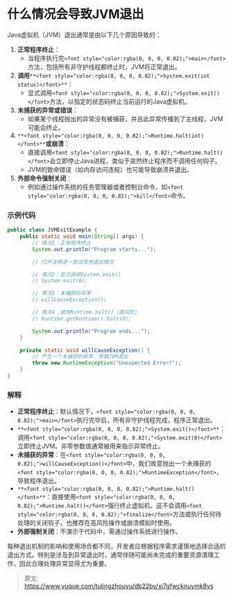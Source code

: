# 什么情况会导致JVM退出

<font style="color:rgba(0, 0, 0, 0.82);">Java虚拟机（JVM）退出通常是由以下几个原因导致的：</font>

1. **<font style="color:rgba(0, 0, 0, 0.82);">正常程序终止</font>**<font style="color:rgba(0, 0, 0, 0.82);">：</font>
    - <font style="color:rgba(0, 0, 0, 0.82);">当程序执行完</font>`<font style="color:rgba(0, 0, 0, 0.82);">main</font>`<font style="color:rgba(0, 0, 0, 0.82);">方法，包括所有非守护线程都终止时，JVM将正常退出。</font>
2. **<font style="color:rgba(0, 0, 0, 0.82);">调用</font>**`**<font style="color:rgba(0, 0, 0, 0.82);">System.exit(int status)</font>**`<font style="color:rgba(0, 0, 0, 0.82);">：</font>
    - <font style="color:rgba(0, 0, 0, 0.82);">显式调用</font>`<font style="color:rgba(0, 0, 0, 0.82);">System.exit()</font>`<font style="color:rgba(0, 0, 0, 0.82);">方法，以指定的状态码终止当前运行的Java虚拟机。</font>
3. **<font style="color:rgba(0, 0, 0, 0.82);">未捕获的异常或错误</font>**<font style="color:rgba(0, 0, 0, 0.82);">：</font>
    - <font style="color:rgba(0, 0, 0, 0.82);">如果某个线程抛出的异常没有被捕获，并且此异常传播到了主线程，JVM可能会终止。</font>
4. `**<font style="color:rgba(0, 0, 0, 0.82);">Runtime.halt(int)</font>**`**<font style="color:rgba(0, 0, 0, 0.82);">或崩溃</font>**<font style="color:rgba(0, 0, 0, 0.82);">：</font>
    - <font style="color:rgba(0, 0, 0, 0.82);">直接调用</font>`<font style="color:rgba(0, 0, 0, 0.82);">Runtime.halt()</font>`<font style="color:rgba(0, 0, 0, 0.82);">会立即停止Java进程，类似于突然终止程序而不调用任何钩子。</font>
    - <font style="color:rgba(0, 0, 0, 0.82);">JVM的致命错误（如内存访问违规）也可能导致崩溃并退出。</font>
5. **<font style="color:rgba(0, 0, 0, 0.82);">外部命令强制关闭</font>**<font style="color:rgba(0, 0, 0, 0.82);">：</font>
    - <font style="color:rgba(0, 0, 0, 0.82);">例如通过操作系统的任务管理器或者控制台命令，如</font>`<font style="color:rgba(0, 0, 0, 0.82);">kill</font>`<font style="color:rgba(0, 0, 0, 0.82);">命令。</font>

### <font style="color:rgba(0, 0, 0, 0.82);">示例代码</font>
```java
public class JVMExitExample {  
    public static void main(String[] args) {  
        // 情况1：正常程序终止  
        System.out.println("Program starts...");  

        // 打开注释逐一尝试其他退出情况  

        // 情况2：显式调用System.exit()  
        // System.exit(0);  

        // 情况3：未捕获的异常  
        // willCauseException();  

        // 情况4：调用Runtime.halt()（高风险）  
        // Runtime.getRuntime().halt(0);  

        System.out.println("Program ends...");  
    }  

    private static void willCauseException() {  
        // 产生一个未捕获的异常，导致JVM退出  
        throw new RuntimeException("Unexpected Error!");  
    }  
}
```

### <font style="color:rgba(0, 0, 0, 0.82);">解释</font>
+ **<font style="color:rgba(0, 0, 0, 0.82);">正常程序终止</font>**<font style="color:rgba(0, 0, 0, 0.82);">：默认情况下，</font>`<font style="color:rgba(0, 0, 0, 0.82);">main</font>`<font style="color:rgba(0, 0, 0, 0.82);">执行完毕后，所有非守护线程完成，程序正常退出。</font>
+ `**<font style="color:rgba(0, 0, 0, 0.82);">System.exit()</font>**`<font style="color:rgba(0, 0, 0, 0.82);">：调用</font>`<font style="color:rgba(0, 0, 0, 0.82);">System.exit(0)</font>`<font style="color:rgba(0, 0, 0, 0.82);">立即终止JVM。非零参数值通常被用来指示异常终止。</font>
+ **<font style="color:rgba(0, 0, 0, 0.82);">未捕获的异常</font>**<font style="color:rgba(0, 0, 0, 0.82);">：在</font>`<font style="color:rgba(0, 0, 0, 0.82);">willCauseException()</font>`<font style="color:rgba(0, 0, 0, 0.82);">中，我们故意抛出一个未捕获的</font>`<font style="color:rgba(0, 0, 0, 0.82);">RuntimeException</font>`<font style="color:rgba(0, 0, 0, 0.82);">，导致程序退出。</font>
+ `**<font style="color:rgba(0, 0, 0, 0.82);">Runtime.halt()</font>**`<font style="color:rgba(0, 0, 0, 0.82);">：直接使用</font>`<font style="color:rgba(0, 0, 0, 0.82);">Runtime.halt()</font>`<font style="color:rgba(0, 0, 0, 0.82);">强行终止虚拟机。这不会调用</font>`<font style="color:rgba(0, 0, 0, 0.82);">finalize</font>`<font style="color:rgba(0, 0, 0, 0.82);">方法或执行任何待处理的关闭钩子，也推荐在高风险操作或崩溃模拟时使用。</font>
+ **<font style="color:rgba(0, 0, 0, 0.82);">外部强制关闭</font>**<font style="color:rgba(0, 0, 0, 0.82);">：不演示于代码中，需通过操作系统进行操作。</font>

<font style="color:rgba(0, 0, 0, 0.82);">每种退出机制的影响和使用场合都不同，开发者应根据程序需求谨慎地选择合适的退出方式。特别是涉及到异常退出时，通常伴随可能尚未完成的重要资源清理工作，因此合理处理异常显得尤为重要。</font>



> 原文: <https://www.yuque.com/tulingzhouyu/db22bv/xi7gfwcknuymk8vs>